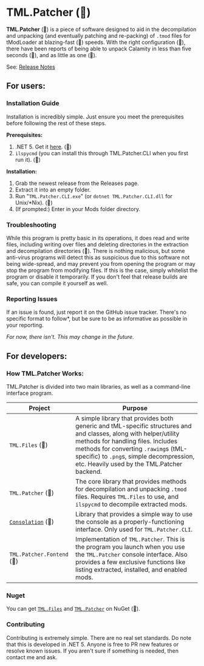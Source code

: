 # TML.Patcher (🚀)

**TML.Patcher** (🚀) is a piece of software designed to aid in the decompilation and unpacking (and eventually patching and re-packing) of `.tmod` files for tModLoader at blazing-fast (🚀) speeds. With the right configuration (🚀), there have been reports of being able to unpack Calamity in less than five seconds (🚀), and as little as one (🚀).

See: [Release Notes](RELEASENOTES.md)

## For users:
### Installation Guide
Installation is incredibly simple. Just ensure you meet the prerequisites before following the rest of these steps.

**Prerequisites:**
1. .NET 5. Get it [here](https://dotnet.microsoft.com/download/dotnet/5.0). (🚀)
2. `ilspycmd` (you can install this through TML.Patcher.CLI when you first run it). (🚀)

**Installation:**
1. Grab the newest release from the Releases page.
2. Extract it into an empty folder.
3. Run "`TML.Patcher.CLI.exe`" (or `dotnet TML.Patcher.CLI.dll` for Unix/\*Nix). (🚀)
4. (If prompted:) Enter in your Mods folder directory.

### Troubleshooting
While this program is pretty basic in its operations, it does read and write files, including writing over files and deleting directories in the extraction and decompilation directories (🚀).
There is nothing malicious, but some anti-virus programs will detect this as suspicious due to this software not being wide-spread, and may prevent you from opening the program or may stop the program from modifying files.
If this is the case, simply whitelist the program or disable it temporarily. If you don't feel that release builds are safe, you can compile it yourself as well.

### Reporting Issues
If an issue is found, just report it on the GitHub issue tracker. There's no specific format to follow*, but be sure to be as informative as possible in your reporting.

*For now, there isn't. This may change in the future.*

## For developers:
### How TML.Patcher Works:
TML.Patcher is divided into two main libraries, as well as a command-line interface program.

Project | Purpose
------- | -------
`TML.Files` (🚀) | A simple library that provides both generic and tML-specific structures and and classes, along with helper/utility methods for handling files. Includes methods for converting `.rawimg`s (tML-specific) to `.png`s, simple decompression, etc. Heavily used by the TML.Patcher backend.
`TML.Patcher` (🚀) | The core library that provides methods for decompilation and unpacking `.tmod` files. Requires `TML.Files` to use, and `ilspycmd` to decompile extracted mods.
[`Consolation`](https://github.com/Steviegt6/Consolation/) (🚀) | Library that provides a simple way to use the console as a properly-functioning interface. Only used for `TML.Patcher.CLI`.
`TML.Patcher.Fontend` (🚀) | Implementation of `TML.Patcher`. This is the program you launch when you use the `TML.Patcher` console interface. Also provides a few exclusive functions like listing extracted, installed, and enabled mods.

### Nuget
You can get [`TML.Files`](https://www.nuget.org/packages/TML.Files/) and [`TML.Patcher`](https://www.nuget.org/packages/TML.Patcher/) on NuGet (🚀).

### Contributing
Contributing is extremely simple. There are no real set standards. Do note that this is developed in .NET 5. Anyone is free to PR new features or resolve known issues. If you aren't sure if something is needed, then contact me and ask.
